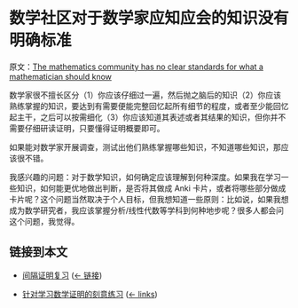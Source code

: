 # 数学社区对于数学家应知应会的知识没有明确标准

原文：[The mathematics community has no clear standards for what a mathematician should know](https://wiki.issarice.com/wiki/The_mathematics_community_has_no_clear_standards_for_what_a_mathematician_should_know)

数学家很不擅长区分（1）你应该仔细过一遍，然后抛之脑后的知识（2）你应该熟练掌握的知识，要达到有需要便能完整回忆起所有细节的程度，或者至少能回忆起主干，之后可以按需细化（3）你应该知道其表述或者其结果的知识，但你并不需要仔细研读证明，只要懂得证明概要即可。

如果能对数学家开展调查，测试出他们熟练掌握哪些知识，不知道哪些知识，那应该很不错。

我感兴趣的问题：对于数学知识，如何确定应该理解到何种深度。如果我在学习一些知识，如何能更优地做出判断，是否将其做成 Anki 卡片，或者将哪些部分做成卡片呢？这个问题当然取决于个人目标，但我想知道一些原则：比如说，如果我想成为数学研究者，我应该掌握分析/线性代数等学科到何种地步呢？很多人都会问这个问题，我觉得。

## 链接到本文

* [间隔证明复习](https://wiki.issarice.com/wiki/Spaced_proof_review) ‎ ([← 链接](https://wiki.issarice.com/index.php?title=Special:WhatLinksHere&target=Spaced+proof+review))

* [针对学习数学证明的刻意练习](https://wiki.issarice.com/wiki/Deliberate_practice_for_learning_proof-based_math) ‎ ([← links](https://wiki.issarice.com/index.php?title=Special:WhatLinksHere&target=Deliberate+practice+for+learning+proof-based+math))
